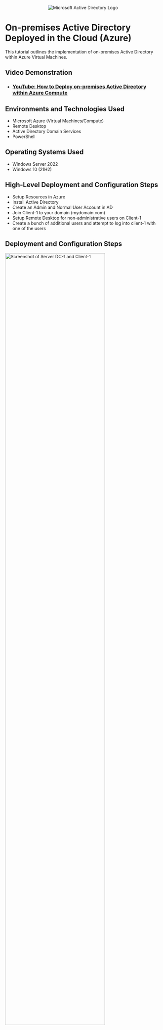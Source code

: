 <p align="center">
<img src="https://i.imgur.com/pU5A58S.png" alt="Microsoft Active Directory Logo"/>
</p>

<h1>On-premises Active Directory Deployed in the Cloud (Azure)</h1>
This tutorial outlines the implementation of on-premises Active Directory within Azure Virtual Machines.<br />


<h2>Video Demonstration</h2>

- ### [YouTube: How to Deploy on-premises Active Directory within Azure Compute](https://www.youtube.com)

<h2>Environments and Technologies Used</h2>

- Microsoft Azure (Virtual Machines/Compute)
- Remote Desktop
- Active Directory Domain Services
- PowerShell

<h2>Operating Systems Used </h2>

- Windows Server 2022
- Windows 10 (21H2)

<h2>High-Level Deployment and Configuration Steps</h2>

- Setup Resources in Azure
- Install Active Directory
- Create an Admin and Normal User Account in AD
- Join Client-1 to your domain (mydomain.com)
- Setup Remote Desktop for non-administrative users on Client-1
- Create a bunch of additional users and attempt to log into client-1 with one of the users

<h2>Deployment and Configuration Steps</h2>
 
<p>
<img src="https://imgur.com/Jifz0RI.jpg" height="80%" width="80%" alt="Screenshot of Server DC-1 and Client-1"/>
</p>
<p>
Creation of the Server DC-1 (Domain Controller) and the creation of Client-1

1. Create the Domain Controller VM (Windows Server 2022) named “DC-1”
   - Take note of the Resource Group and Virtual Network (Vnet) that was created at this time
2. Set Domain Controller’s NIC Private IP address to be static
3. Create the Client VM (Windows 10) named “Client-1”. Use the same Resource Group and Vnet that was created in Step 1.a
4. Ensure that both VMs are in the same Vnet (you can check the topology with Network Watcher

</p>
<br />

<p>

</p>
<p>







</p>
<br />

<p>
<img src="https://imgur.com/WTsRBS9.jpg" height="80%" width="80%" alt="Screenshot of the installation of Active Directory on DC-1"/>
</p>
<p>
Install Active Directory


8. Login to DC-1 and install Active Directory Domain Services
9. Promote as a DC: Setup a new forest as mydomain.com (can be anything, just remember what it is)
10. Restart and then log back into DC-1 as user: mydomain.com\labuser
</p>
<br />


<p>
<img src="https://imgur.com/61graiy.jpg" height="80%" width="80%" alt="Screenshot in AD of 2OU's EMPLOYEES & ADMINS and jane added to admins"/>
</p>
<p>
Create an Admin and Normal User Account in AD


11. In Active Directory Users and Computers (ADUC), create an Organizational Unit (OU) called “_EMPLOYEES”
12. Create a new OU named “_ADMINS”
13. Create a new employee named “Jane Doe” (same password) with the username of “jane_admin”
14. Add jane_admin to the “Domain Admins” Security Group
15. Log out/close the Remote Desktop connection to DC-1 and log back in as “mydomain.com\jane_admin”
16. User jane_admin as your admin account from now on
</p>
<br />

<p>
<img src="https://imgur.com/20QPRC3.jpg" height="80%" width="80%" alt="Screenshot of jane_admin logged into Client-1 Client-1 is using DC-1 private IPaddress"/>
</p>
<p>
Join Client-1 to your domain (mydomain.com)


17. From the Azure Portal, set Client-1’s DNS settings to the DC’s Private IP address
18. From the Azure Portal, restart Client-1
19. Login to Client-1 (Remote Desktop) as the original local admin (labuser) and join it to the domain (computer will restart)
20. Login to the Domain Controller (Remote Desktop) and verify Client-1 shows up in ADUC


</p>
<br />

<p>
<img src="https://imgur.com/JSp2R6F.jpg" height="80%" width="80%" alt="Provided remote desktop access to the domain users"/>
</p>
<p>
Setup Remote Desktop for non-administrative users on Client-1


22. Log into Client-1 as mydomain.com\jane_admin and open system properties
23. Click “Remote Desktop”
24. Allow “domain users” access to remote desktop
25. You can now log into Client-1 as a normal, non-administrative user now


</p>
<br />

<p>
<img src="https://imgur.com/6YuPBff.jpg" height="80%" width="80%" alt="Screenshot of employees added in AD"/>
</p>
<p>
Create a bunch of additional users and attempt to log into client-1 with one of the users


26. Login to DC-1 as jane_admin
27. Open PowerShell_ise as an administrator
28. Create a new File and paste the contents of the script into it (https://github.com/joshmadakor1/AD_PS/blob/master/Generate-Names-Create-Users.ps1)
29. Run the script and observe the accounts being created
30. When finished, open ADUC and observe the accounts in the appropriate OU
    - attempt to log into Client-1 with one of the accounts (take note of the password in the script)


Example of one of the added employees signed on to Client-1:

<img src="https://imgur.com/vdMMSFx.jpg" height="80%" width="80%" alt="Screenshot of employee bac.colok signed on in Client-1"/>
</p>
<br />
